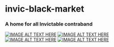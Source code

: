 # invic-black-market
### A home for all Invictable contraband
[![IMAGE ALT TEXT HERE](https://img.youtube.com/vi/AZh7ZDrzawo/0.jpg)](https://invidious.osi.kr/embed/AZh7ZDrzawo)
[![IMAGE ALT TEXT HERE](https://img.youtube.com/vi/4S7i9IegJ0Y/0.jpg)](https://invidious.osi.kr/embed/4S7i9IegJ0Y)
[![IMAGE ALT TEXT HERE](https://img.youtube.com/vi/x05_cpmwRmI/0.jpg)](https://invidious.osi.kr/embed/x05_cpmwRmI)
[![IMAGE ALT TEXT HERE](https://img.youtube.com/vi/szbkonx2Mnw/0.jpg)](https://invidious.osi.kr/embed/szbkonx2Mnw)
